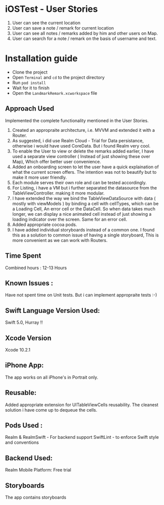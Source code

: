 # iOSTest - User Stories
1. User can see the current location
2. User can save a note / remark for current location
3. User can see all notes / remarks added by him and other users on Map.
4. User can search for a note / remark on the basis of username and text.

# Installation guide

* Clone the project
* Open `Terminal` and `cd` to the project directory
* Run `pod install` 
* Wait for it to finish
* Open the `LandmarkRemark.xcworkspace` file

## Approach Used
Implemented the complete functionality mentioned in the User Stories.
1. Created an appropraite architecture, i.e. MVVM and extended it with a Router.
2. As suggested, i did use Realm Cloud - Trial for Data persistance, otherwise i would have used CoreData.
But i found Realm very cool.
3. To enable the User to view or delete the remarks added earlier, I have used a separate view controller ( Instead of just showing these over Map), Which offer better user convenience. 
4. Added an onboarding screen to let the user have a quick explaination of what the current screen offers. The intention was not to beautify but to make it more user friendly.
5. Each module serves their own role and can be tested accordingly.
6. For Listing, i have a VM but i further separated the datasource from the TableViewController. making it more modular.
7. I have extended the way we bind the TableViewDataSource with data ( mostly with viewModels ) by binding a cell with cellTypes, which can be a Loading Cell, An error cell or the DataCell. So when data takes much longer, we can display a nice animated cell instead of just showing a loading indicator over the screen. Same for an error cell. 
8. Added appropriate cocoa pods.
9. I have added individual storyboards instead of a common one. I found this as a solution to common issue of having a single storyboard, This is more convenient as we can work with Routers.

## Time Spent
Combined hours : 12-13 Hours

## Known Issues : 
Have not spent time on Unit tests.  But i can implement appropraite tests  :-)


## Swift Language Version Used:
Swift 5.0, Hurray !!

## Xcode Version
Xcode 10.2.1

## iPhone App:
The app works on all iPhone's in Portrait only.

## Reusable:
Added appropriate extension for UITableViewCells reusability.
The cleanest solution i have come up to dequeue the cells.

## Pods Used :
Realm & RealmSwift - For backend support
SwiftLint - to enforce Swift style and conventions

## Backend Used:
Realm Mobile Platform: Free trial

## Storyboards
The app contains storyboards
